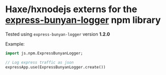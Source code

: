 # Haxe/hxnodejs externs for the [express-bunyan-logger](https://www.npmjs.com/package/express-bunyan-logger) npm library

Tested using `express-bunyan-logger` version **1.2.0**

Example:
```haxe
import js.npm.ExpressBunyanLogger;

// Log express traffic as json
expressApp.use(ExpressBunyanLogger.create())
 ```
